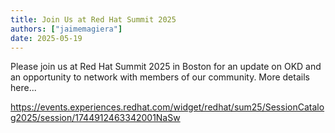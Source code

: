 ```yaml
---
title: Join Us at Red Hat Summit 2025
authors: ["jaimemagiera"]
date: 2025-05-19
---
```


Please join us at Red Hat Summit 2025 in Boston for an update on OKD and an opportunity to network with members of our community. More details here...

https://events.experiences.redhat.com/widget/redhat/sum25/SessionCatalog2025/session/1744912463342001NaSw
